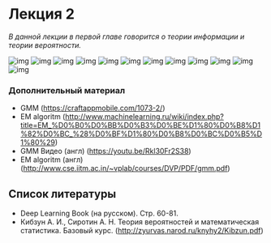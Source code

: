 # Лекция 2

*В данной лекции в первой главе говорится о теории информации и теории вероятности.*

![img](img/01.jpg)
![img](img/02.jpg)
![img](img/03.jpg)
![img](img/04.jpg)
![img](img/05.jpg)
![img](img/06.jpg)
![img](img/07.jpg)
![img](img/08.jpg)
![img](img/12.jpg)
![img](img/13.jpg)
![img](img/14.jpg)
![img](img/15.jpg)



### Дополнительный материал

- GMM  (https://craftappmobile.com/1073-2/)
- EM algoritm (http://www.machinelearning.ru/wiki/index.php?title=EM_%D0%B0%D0%BB%D0%B3%D0%BE%D1%80%D0%B8%D1%82%D0%BC_%28%D0%BF%D1%80%D0%B8%D0%BC%D0%B5%D1%80%29)
- GMM Видео (англ) (https://youtu.be/Rkl30Fr2S38)
- EM algoritm (англ) (http://www.cse.iitm.ac.in/~vplab/courses/DVP/PDF/gmm.pdf)

## Список литературы

- Deep Learning Book (на русском). Стр. 60-81.
- Кибзун А. И., Сиротин А. Н. Теория вероятностей и математическая статистика. Базовый курс. (http://zyurvas.narod.ru/knyhy2/Kibzun.pdf)